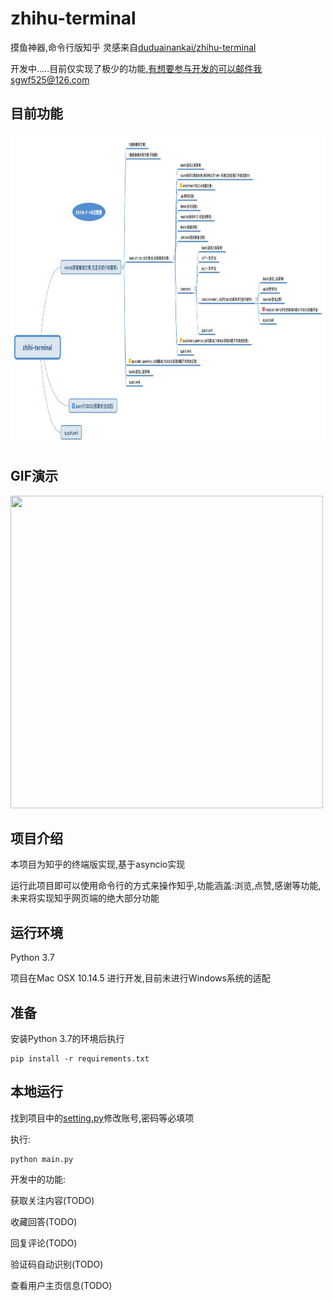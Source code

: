 # zhihu-terminal
摸鱼神器,命令行版知乎
灵感来自[duduainankai/zhihu-terminal](https://github.com/duduainankai/zhihu-terminal)

开发中.....目前仅实现了极少的功能,有想要参与开发的可以邮件我sgwf525@126.com

## 目前功能
<img width="800" height="500" src="/static/zhihu-terminal.jpg"/>


## GIF演示
<img width="500" height="500" src="/static/show1.gif"/>


## 项目介绍
本项目为知乎的终端版实现,基于asyncio实现

运行此项目即可以使用命令行的方式来操作知乎,功能涵盖:浏览,点赞,感谢等功能,未来将实现知乎网页端的绝大部分功能

## 运行环境
Python 3.7

项目在Mac OSX 10.14.5 进行开发,目前未进行Windows系统的适配

## 准备

安装Python 3.7的环境后执行
```
pip install -r requirements.txt
```

## 本地运行

找到项目中的[setting.py](/setting.py)修改账号,密码等必填项

执行:

```
python main.py
```

开发中的功能:

获取关注内容(TODO)

收藏回答(TODO)

回复评论(TODO)

验证码自动识别(TODO)

查看用户主页信息(TODO)

